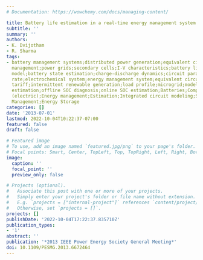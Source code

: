 ```yaml
---
# Documentation: https://wowchemy.com/docs/managing-content/

title: Battery life estimation in a real-time energy management system
subtitle: ''
summary: ''
authors:
- K. Dvijotham
- R. Sharma
tags:
- battery management systems;distributed power generation;equivalent circuits;load
  management;power grids;secondary cells;I-V characteristics;battery life estimation;battery
  model;battery state estimation;charge-discharge dynamics;circuit parameter estimation;discharge
  rate;electrochemical system;energy management system;equivalent circuit model;grid
  tariff;intermittent renewable generation;load profile;microgrid;model parameter
  estimation;offline SOC diagnosis;online SOC estimation;Batteries;Computational modeling;Discharges
  (electric);Energy management;Estimation;Integrated circuit modeling;System-on-chip;Batteries;Energy
  Management;Energy Storage
categories: []
date: '2013-07-01'
lastmod: 2022-10-04T10:22:37-07:00
featured: false
draft: false

# Featured image
# To use, add an image named `featured.jpg/png` to your page's folder.
# Focal points: Smart, Center, TopLeft, Top, TopRight, Left, Right, BottomLeft, Bottom, BottomRight.
image:
  caption: ''
  focal_point: ''
  preview_only: false

# Projects (optional).
#   Associate this post with one or more of your projects.
#   Simply enter your project's folder or file name without extension.
#   E.g. `projects = ["internal-project"]` references `content/project/deep-learning/index.md`.
#   Otherwise, set `projects = []`.
projects: []
publishDate: '2022-10-04T17:22:37.835710Z'
publication_types:
- '1'
abstract: ''
publication: '*2013 IEEE Power Energy Society General Meeting*'
doi: 10.1109/PESMG.2013.6672464
---
```

